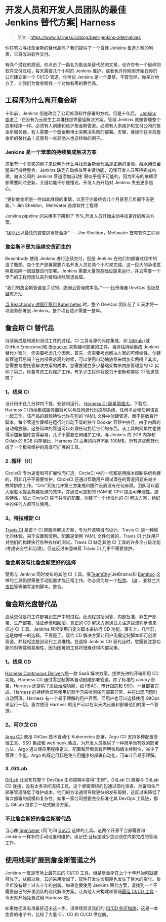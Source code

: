 # 开发人员和开发人员团队的最佳 Jenkins 替代方案| Harness

> 原文：<https://www.harness.io/blog/best-jenkins-alternatives>

你在努力寻找詹金斯的替代品吗？我们提供了一个最佳 Jenkins 备选方案的列表，它将改进软件交付。

有两个潜在的原因，你点击了一篇名为詹金斯替代品的文章。也许你有一个破碎的软件交付过程，每天需要几个小时的 Jenkins 维护，或者也许你刚刚开始在你的公司建立第一个 CI/CD 管道，你听说 Jenkins 是一个噩梦。不管怎样，你来对地方了。让我们为詹金斯找一个对你有用的替代品。

## **工程师为什么离开詹金斯**

十年前，Jenkins 彻底改变了公司处理软件部署的方式。但是十年后， [Jenkins 变老了](https://itnext.io/jenkins-is-getting-old-2c98b3422f79) -它没有为云原生工具堆栈提供最佳解决方案。管理 Jenkins 就像管理整个应用程序一样。必须有人创建和维护詹金斯管道。必须有人来维护和支付公司的詹金斯服务器。有人需要一个詹金斯博士来解决失败的部署。天哪，难怪你在寻找詹金斯的替代品！这里有一些其他人也这样做的例子。

### **Jenkins 是一个笨重的持续集成解决方案**

这里有一个真实的例子来说明为什么寻找詹金斯替代品是正确的事情。[融水用詹金斯](https://harness.io/customers/case-studies/meltwater-scaled-pipelines-with-harness/)进行持续整合。Jenkins 缺乏自动缩放等关键功能，迫使开发人员等待完成构建。向该公司的 Jenkins 管道添加自动扩展似乎是不可能的，因为所有的依赖项都需要同时更新。关键功能不断被推迟，开发人员开始对 Jenkins 失去更多信心。

“更新詹金斯是一件如此麻烦的事情，以至于你最终会几个月甚至几年都不去更新。”- Jim Sheldon，Meltwater 首席软件工程师

Jenkins pipeline 的采用率下降到了 15%,开发人员开始主动寻找更好的解决方案。

“团队正以最快的速度逃离詹金斯”——Jim Sheldon，Meltwater 首席软件工程师

### **詹金斯不是为连续交货而生的**

Beachbody 使用 Jenkins 进行连续交付，但是 Jenkins 在他们的部署过程中制造了瓶颈。每个生产部署需要六名开发人员花两个小时来完成。这一巨大的承诺意味着每隔一周就要进行部署。Jenkins 需要大量的基础设施来运行，并且需要一个专门的工程师团队来升级和排除管道故障。

“我们的詹金斯管道是手动的，脆弱且管理成本高。”——比奇博迪 DevOps 高级总监陈方灿

[当 Beachbody 试图迁移到 Kubernetes](https://harness.io/customers/case-studies/aws-cloud-migration/) 时，整个 DevOps 团队花了 3 天才将一项服务部署到 Jenkins。整个项目估计需要一整年。

## **詹金斯 CI 替代品**

持续集成是构建和测试工件的过程。CI 工具与源代码库集成，如 [GitHub](https://github.com/) (或 GitHub Enterprise)和 [Bitbucket](https://bitbucket.org/) 来构建可部署的工件。当评估持续集成 Jenkins 替代方案时，您需要考虑几个因素。首先，您需要考虑解决方案的可伸缩性。创建新管道容易吗？在内部需求高的时候，可以使用自动缩放器来增加实例吗？其次，您需要考虑托管解决方案的成本。您需要建立多少基础架构来内部管理您的 CI 实例？第三，你要考虑工程维护工作。有多少工程师将致力于更新和排除 CI 管道故障？

### **1。线束 CI**

设计用于在几分钟内下载、安装和运行， [Harness CI 简单而强大](https://harness.io/products/continuous-integration/)。下载后，Harness CI 持续集成服务器将可以与任何源代码控制系统、任何平台和任何语言一起工作。该产品的直观特性允许在短的 YAML 文件中创建管道，而不是数百行脚本。每个管道步骤都在运行时自动下载的独立 Docker 容器中执行。由于内置的自动缩放器，这些简单的管道可以处理任何扔给它们的东西。该工具的简单性也使得添加新插件变得容易，几乎不需要任何维护工作。与 Jenkins 的 2GB 内存和 Gitlab 的 8GB 内存相比，Harness CI 占用的内存不到 100MB。所有这些都转化成了一个极易维护的高度可扩展的工具。

### **2 .循环〔t1〕**

CircleCI 专为速度和可扩展性而打造。CircleCi 中的一切都是用版本控制系统构建的，因此几乎不需要维护。CircleCI 还通过帮助用户调试潜在的管道问题来减少故障排除工作。“Orb”系统允许第三方集成和插件设置没有任何麻烦。团队可以最大限度地提高构建管道的效率，并通过可定制的 RAM 和 CPU 提高可伸缩性。这些特性，加上 CircleCI 易于共享的配置，创建了一个标准化的 CI 解决方案，组织中的任何人都可以使用。

### **3。特拉维斯 CI**

[Travis CI](https://travis-ci.org/) 是首个 CI 即服务解决方案，专为开源项目而设计。Travis CI 是一种简化的体验，易于设置和使用。配置是使用 YAML 文件创建的，Travis CI 允许用户对他们的构建执行各种各样的测试。Travis CI 缺乏其他 CI 工具的许多企业级功能(考虑安全性和治理)，但这反过来意味着 Travis CI 几乎不需要维护。

### **詹金斯没有比詹金斯更好的选择**

警惕与 Jenkins 同时发布的其他 CI 工具。像[TeamCity](https://www.jetbrains.com/teamcity/)(JetBrains)和 [Bamboo](https://www.atlassian.com/software/bamboo) 这样的工具仍然需要手动配置才能正常工作。你必须为每一个[松弛](https://slack.com/)、 [Git](https://github.com/) 、亚特兰大[吉拉](https://www.atlassian.com/software/jira)等等编写定制脚本。整合。

## **詹金斯光盘替代品**

连续交付是将工件部署到生产中的过程。此流程包括问答、内部批准、非生产部署、生产部署、验证步骤和回滚。真正的 CD 解决方案通过关注这些流程步骤来描述 CI 工具。Jenkins 经常使用自定义脚本来执行 CD 功能。事实上，几年前，这是你唯一的选择。不再是了。现代 CD 解决方案让用户无需定制脚本即可创建管道，并轻松连接到现代工具堆栈。在选择 Jenkins CD 替代品时，您需要注意功能的对等性和易用性，因为困难的工具将很难获得内部采用。

### **1。线束 CD**

[Harness Continuous Delivery](https://harness.io/products/continuous-delivery/)是一款 SaaS 解决方案，提供先进的开箱即用 CD 功能。Harness CD 通过零定制脚本自动创建部署管道。除了标准的 canary 部署，Harness 还提供了高级治理功能，如 RBAC、审计跟踪和 SSO。一旦部署完成，Harness 的持续验证将使用机器学习来检测任何部署异常，并在出现问题时自动回滚。Harness 有一个易于理解的用户界面，但用户也可以选择使用 GitOps 来运行一切。首次使用 Harness 的用户可以在半天内设置和部署他们的第一个管道。

### **2。阿尔戈 CD**

[Argo CD](https://argoproj.github.io/argo-cd/) 使用 GitOps 技术自动化 Kubernetes 部署。Argo CD 支持多种配置管理工具、SSO 集成和 web hook 集成，为开发人员提供了一种简单而有效的部署方法。Argo 通过使应用程序定义、配置和环境具有声明性和版本控制性，减少了管理工作量。Argo 的既定目标是使应用程序的部署自动化、可审计且易于理解。

### 3 .GitLab

[GitLab](https://about.gitlab.com/) 让发布在整个 DevOps 生命周期中变得“无聊”。GitLab CI 直接与 GitLab CD 连接，没有太多空间混搭工具。这个紧密缠绕的包通过简化审查、准备和生产部署管道降低了维护成本。他们的方法通常导致更快的发布周期，这反过来降低了每次部署的规模和复杂性。如果一家公司想要完全标准化其 DevOps 工具链，那么 GitLab 提供了一站式解决方案。

### **不比詹金斯好的詹金斯替代品**

当心像 [Spinnaker](https://spinnaker.io/) (网飞)和 [GoCD](https://www.gocd.org/) 这样的工具。这两个开源平台都需要和 Jenkins 一样多的手动设置和维护。请记住:目标是减少您必须在内部完成的管理工作。

## **使用线束扩展到詹金斯管道之外**

Jenkins 一度是市场上最先进的 CI/CD 工具。但是詹金斯在上个十年开始时就被释放了。从那以后，云的采用增加了，软件开发生命周期也发生了巨大的变化。詹金斯没有跟上过去十年的创新。如果您要使用 Jenkins 替代方案，请找到一个不需要自己的开发团队的现代解决方案。让其他人来构建和管理[最佳 CI/CD 工具](https://harness.io/free-trial/) -今天就开始免费试用 Harness 吧。

如果你还没有准备好迈出这一步，请继续阅读我们的 [CI/CD 购买指南](https://harness.io/learn/ebooks/buyers-guide-for-ci-cd-ebook/)，这是一本免费的电子书，比较了大量 CI、CD 和 CI/CD 供应商。